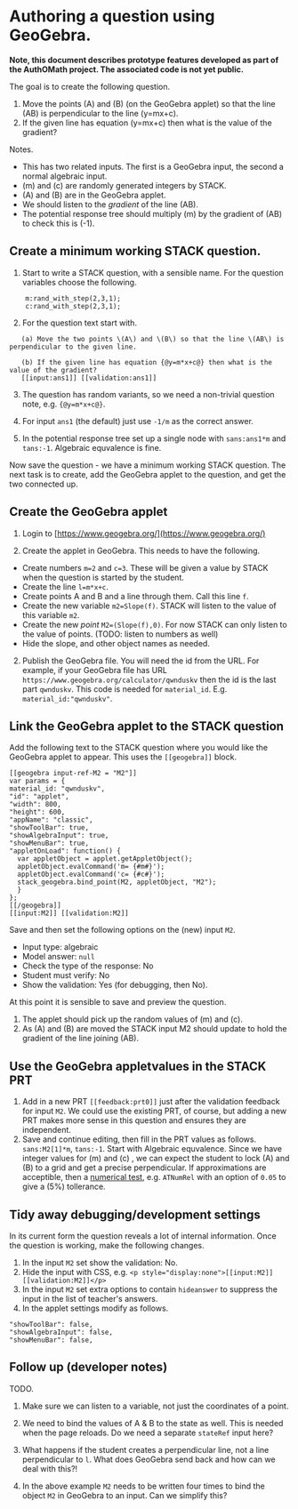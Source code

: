# Authoring a question using GeoGebra.

__Note, this document describes prototype features developed as part of the AuthOMath project.  The associated code is not yet public.__

The goal is to create the following question.

1. Move the points \(A\) and \(B\) (on the GeoGebra applet) so that the line \(AB\) is perpendicular to the line \(y=mx+c\).
2. If the given line has equation \(y=mx+c\) then what is the value of the gradient?

Notes.

* This has two related inputs. The first is a GeoGebra input, the second a normal algebraic input.
* \(m\) and \(c\) are randomly generated integers by STACK.
* \(A\) and \(B\) are in the GeoGebra applet.
* We should listen to the _gradient_ of the line \(AB\).
* The potential response tree should multiply \(m\) by the gradient of \(AB\) to check this is \(-1\).

## Create a minimum working STACK question.

1. Start to write a STACK question, with a sensible name.  For the question variables choose the following.

```
    m:rand_with_step(2,3,1);
    c:rand_with_step(2,3,1);
```

2. For the question text start with.

```
   (a) Move the two points \(A\) and \(B\) so that the line \(AB\) is perpendicular to the given line.

   (b) If the given line has equation {@y=m*x+c@} then what is the value of the gradient?
   [[input:ans1]] [[validation:ans1]]
```

3.  The question has random variants, so we need a non-trivial question note, e.g. `{@y=m*x+c@}`.

4. For input `ans1` (the default) just use `-1/m` as the correct answer.

5. In the potential response tree set up a single node with `sans:ans1*m` and `tans:-1`. Algebraic equvalence is fine.

Now save the question - we have a minimum working STACK question.  The next task is to create, add the GeoGebra applet to the question, and get the two connected up.

## Create the GeoGebra applet

1. Login to [https://www.geogebra.org/](https://www.geogebra.org/) 

1. Create the applet in GeoGebra.  This needs to have the following.
 * Create numbers `m=2` and `c=3`.  These will be given a value by STACK when the question is started by the student.
 * Create the line `l=m*x+c`.
 * Create points A and B and a line through them.  Call this line `f`.
 * Create the new variable `m2=Slope(f)`.  STACK will listen to the value of this variable `m2`.
 * Create the new _point_ `M2=(Slope(f),0)`.  For now STACK can only listen to the value of points.  (TODO: listen to numbers as well)
 * Hide the slope, and other object names as needed.
2. Publish the GeoGebra file.  You will need the id from the URL.  For example, if your GeoGebra file has URL `https://www.geogebra.org/calculator/qwnduskv` then the id is the last part `qwnduskv`.  This code is needed for `material_id`.  E.g. `material_id:"qwnduskv"`.

## Link the GeoGebra applet to the STACK question

Add the following text to the STACK question where you would like the GeoGebra applet to appear.  This uses the `[[geogebra]]` block.


```
[[geogebra input-ref-M2 = "M2"]]
var params = {
material_id: "qwnduskv",
"id": "applet",
"width": 800,
"height": 600,
"appName": "classic",
"showToolBar": true,
"showAlgebraInput": true,
"showMenuBar": true,
"appletOnLoad": function() {
  var appletObject = applet.getAppletObject();
  appletObject.evalCommand('m= {#m#}');
  appletObject.evalCommand('c= {#c#}');
  stack_geogebra.bind_point(M2, appletObject, "M2"); 
  }
};
[[/geogebra]]
[[input:M2]] [[validation:M2]]
```

Save and then set the following options on the (new) input `M2`.

* Input type: algebraic
* Model answer: `null`
* Check the type of the response: No
* Student must verify: No
* Show the validation: Yes (for debugging, then No).

At this point it is sensible to save and preview the question.

1. The applet should pick up the random values of \(m\) and \(c\).
2. As \(A\) and \(B\) are moved the STACK input M2 should update to hold the gradient of the line joining \(AB\).

## Use the GeoGebra appletvalues in the STACK PRT

1. Add in a new PRT `[[feedback:prt0]]` just after the validation feedback for input `M2`.  We could use the existing PRT, of course, but adding a new PRT makes more sense in this question and ensures they are independent.
2. Save and continue editing, then fill in the PRT values as follows.  `sans:M2[1]*m`, `tans:-1`.   Start with Algebraic equvalence.  Since we have integer values for \(m\) and \(c\) , we can expect the student to lock \(A\) and \(B\) to a grid and get a precise perpendicular.  If approximations are acceptible, then a [numerical test](Answer_tests_numerical.md), e.g. `ATNumRel` with an option of `0.05` to give a \(5\%\) tollerance.

## Tidy away debugging/development settings

In its current form the question reveals a lot of internal information.  Once the question is working, make the following changes.

1. In the input `M2` set show the validation: No.
2. Hide the input with CSS, e.g. `<p style="display:none">[[input:M2]] [[validation:M2]]</p>` 
3. In the input `M2` set extra options to contain `hideanswer` to suppress the input in the list of teacher's answers.
4. In the applet settings modify as follows.

```
"showToolBar": false,
"showAlgebraInput": false,
"showMenuBar": false,
```


## Follow up (developer notes)

TODO.

1. Make sure we can listen to a variable, not just the coordinates of a point.

2. We need to bind the values of A & B to the state as well.  This is needed when the page reloads.  Do we need a separate `stateRef` input here?

3. What happens if the student creates a perpendicular line, not a line perpendicular to `l`.  What does GeoGebra send back and how can we deal with this?!

4. In the above example `M2` needs to be written four times to bind the object `M2` in GeoGebra to an input.  Can we simplify this?
